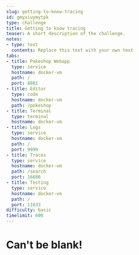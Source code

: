 ```yaml
---
slug: getting-to-know-tracing
id: gmyxiuymytpk
type: challenge
title: Getting to know tracing
teaser: A short description of the challenge.
notes:
- type: text
  contents: Replace this text with your own text
tabs:
- title: Pokeshop Webapp
  type: service
  hostname: docker-vm
  path: /
  port: 8081
- title: Editor
  type: code
  hostname: docker-vm
  path: /pokeshop
- title: Terminal
  type: terminal
  hostname: docker-vm
- title: Logs
  type: service
  hostname: docker-vm
  path: /
  port: 9999
- title: Traces
  type: service
  hostname: docker-vm
  path: /search
  port: 16686
- title: Testing
  type: service
  hostname: docker-vm
  path: /
  port: 11633
difficulty: basic
timelimit: 600
---
```


Can't be blank!
=====================
